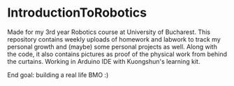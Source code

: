 # IntroductionToRobotics

Made for my 3rd year Robotics course at University of Bucharest. This repository contains weekly uploads of homework and labwork to track my personal growth and (maybe) some personal projects as well. Along with the code, it also contains pictures as proof of the physical work from behind the curtains. Working in Arduino IDE with Kuongshun's learning kit.

End goal: building a real life BMO :)
